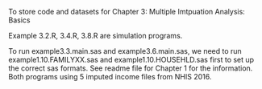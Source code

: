 To store code and datasets for Chapter 3: Multiple Imtpuation Analysis: Basics

Example 3.2.R, 3.4.R, 3.8.R are simulation programs.

To run example3.3.main.sas and example3.6.main.sas, we need to run example1.10.FAMILYXX.sas and example1.10.HOUSEHLD.sas first to set up the correct sas formats. See readme file for Chapter 1 for the information. Both programs using 5 imputed income files from NHIS 2016.
